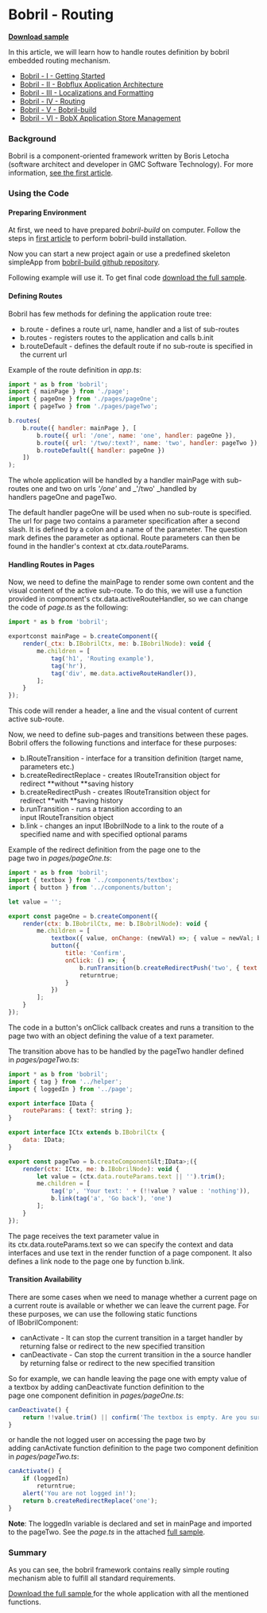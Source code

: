 # Bobril - Routing
**[Download sample](https://minhaskamal.github.io/DownGit/#/home?url=https://github.com/keeema/bobril-samples/tree/master/sampleAppRouting)**

In this article, we will learn how to handle routes definition by bobril embedded routing mechanism.

- [Bobril - I - Getting Started](https://github.com/keeema/bobril-samples/blob/master/articles/01_bobril-getting-started.md)
- [Bobril - II - Bobflux Application Architecture](https://github.com/keeema/bobril-samples/blob/master/articles/02_bobril-bobflux.md)
- [Bobril - III - Localizations and Formatting](https://github.com/keeema/bobril-samples/blob/master/articles/03_bobril-localizations.md)
- [Bobril - IV - Routing](https://github.com/keeema/bobril-samples/blob/master/articles/04_bobril-routing.md)
- [Bobril - V - Bobril-build](https://github.com/keeema/bobril-samples/blob/master/articles/05_bobril-bobril-build.md)
- [Bobril - VI - BobX Application Store Management](https://github.com/keeema/bobril-samples/blob/master/articles/06_bobril-bobx.md)

### Background

Bobril is a component-oriented framework written by Boris Letocha (software architect and developer in GMC Software Technology). For more information, [see the first article](http://www.codeproject.com/Articles/1044425/Bobril-I-Getting-started).

### Using the Code

#### Preparing Environment

At first, we need to have prepared _bobril-build_ on computer. Follow the steps in [first article](http://www.codeproject.com/Articles/1044425/Bobril-I-Getting-started) to perform bobril-build installation.

Now you can start a new project again or use a predefined skeleton simpleApp from [bobril-build github repository](https://minhaskamal.github.io/DownGit/#/home?url=https://github.com/Bobris/bobril-build/tree/master/examples/simpleApp).

Following example will use it. To get final code [download the full sample](https://minhaskamal.github.io/DownGit/#/home?url=https://github.com/keeema/bobril-samples/tree/master/sampleAppRouting).

#### Defining Routes

Bobril has few methods for defining the application route tree:
- b.route - defines a route url, name, handler and a list of sub-routes
- b.routes - registers routes to the application and calls b.init
- b.routeDefault - defines the default route if no sub-route is specified in the current url

Example of the route definition in _app.ts_:
``` javascript
import * as b from 'bobril';
import { mainPage } from './page';
import { pageOne } from './pages/pageOne';
import { pageTwo } from './pages/pageTwo';

b.routes(
    b.route({ handler: mainPage }, [
        b.route({ url: '/one', name: 'one', handler: pageOne }),
        b.route({ url: '/two/:text?', name: 'two', handler: pageTwo }),
        b.routeDefault({ handler: pageOne })
    ])
);
```
The whole application will be handled by a handler mainPage with sub-routes one and two on urls _'/one'_ and _'/two' _handled by handlers pageOne and pageTwo.

The default handler pageOne will be used when no sub-route is specified. The url for page two contains a parameter specification after a second slash. It is defined by a colon and a name of the parameter. The question mark defines the parameter as optional. Route parameters can then be found in the handler's context at ctx.data.routeParams.

#### Handling Routes in Pages

Now, we need to define the mainPage to render some own content and the visual content of the active sub-route. To do this, we will use a function provided in component's ctx.data.activeRouteHandler, so we can change the code of _page.ts_ as the following:
``` javascript
import * as b from 'bobril';

exportconst mainPage = b.createComponent({
    render(_ctx: b.IBobrilCtx, me: b.IBobrilNode): void {
        me.children = [
            tag('h1', 'Routing example'),
            tag('hr'),
            tag('div', me.data.activeRouteHandler()),
        ];
    }
});
```
This code will render a header, a line and the visual content of current active sub-route.

Now, we need to define sub-pages and transitions between these pages. Bobril offers the following functions and interface for these purposes:

- b.IRouteTransition - interface for a transition definition (target name, parameters etc.)
- b.createRedirectReplace - creates IRouteTransition object for redirect **without **saving history
- b.createRedirectPush - creates IRouteTransition object for redirect **with **saving history
- b.runTransition - runs a transition according to an input IRouteTransition object
- b.link - changes an input IBobrilNode to a link to the route of a specified name and with specified optional params

Example of the redirect definition from the page one to the page two in _pages/pageOne.ts_:
``` javascript
import * as b from 'bobril';
import { textbox } from '../components/textbox';
import { button } from '../components/button';

let value = '';

export const pageOne = b.createComponent({
    render(ctx: b.IBobrilCtx, me: b.IBobrilNode): void {
        me.children = [
            textbox({ value, onChange: (newVal) =>; { value = newVal; b.invalidate(ctx); } }),
            button({
                title: 'Confirm',
                onClick: () =>; {
                    b.runTransition(b.createRedirectPush('two', { text: value }));
                    returntrue;
                }
            })
        ];
    }
});
```
The code in a button's onClick callback creates and runs a transition to the page two with an object defining the value of a text parameter.

The transition above has to be handled by the pageTwo handler defined in _pages/pageTwo.ts_:
``` javascript
import * as b from 'bobril';
import { tag } from '../helper';
import { loggedIn } from '../page';

export interface IData {
    routeParams: { text?: string };
}

export interface ICtx extends b.IBobrilCtx {
    data: IData;
}

export const pageTwo = b.createComponent&lt;IData>;({
    render(ctx: ICtx, me: b.IBobrilNode): void {
        let value = (ctx.data.routeParams.text || '').trim();
        me.children = [
            tag('p', 'Your text: ' + (!!value ? value : 'nothing')),
            b.link(tag('a', 'Go back'), 'one')
        ];
    }
});
```
The page receives the text parameter value in its ctx.data.routeParams.text so we can specify the context and data interfaces and use text in the render function of a page component. It also defines a link node to the page one by function b.link.

#### Transition Availability

There are some cases when we need to manage whether a current page on a current route is available or whether we can leave the current page. For these purposes, we can use the following static functions of IBobrilComponent:

- canActivate - It can stop the current transition in a target handler by returning false or redirect to the new specified transition
- canDeactivate - Can stop the current transition in the a source handler by returning false or redirect to the new specified transition

So for example, we can handle leaving the page one with empty value of a textbox by adding canDeactivate function definition to the page one component definition in _pages/pageOne.ts_:
``` javascript
canDeactivate() {
    return !!value.trim() || confirm('The textbox is empty. Are you sure?');
}
```
or handle the not logged user on accessing the page two by adding canActivate function definition to the page two component definition in _pages/pageTwo.ts_:
``` javascript
canActivate() {
    if (loggedIn)
        returntrue;
    alert('You are not logged in!');
    return b.createRedirectReplace('one');
}
```
**Note**: The loggedIn variable is declared and set in mainPage and imported to the pageTwo. See the _page.ts_ in the attached [full sample](https://minhaskamal.github.io/DownGit/#/home?url=https://github.com/keeema/bobril-samples/tree/master/sampleAppRouting).

### Summary

As you can see, the bobril framework contains really simple routing mechanism able to fulfill all standard requirements.

[Download the full sample](https://minhaskamal.github.io/DownGit/#/home?url=https://github.com/keeema/bobril-samples/tree/master/sampleAppRouting)[ ](https://www.codeproject.com/KB/scripting/1058609/simpleAppRouting.zip)for the whole application with all the mentioned functions.